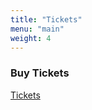 ```yaml
---
title: "Tickets"
menu: "main"
weight: 4
---
```


### Buy Tickets
[Tickets](https://tickets.snowcon.info)
